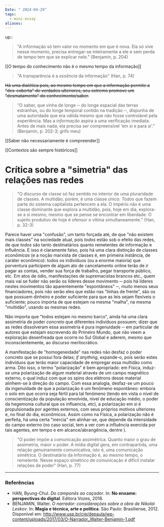 ```yaml
---
Date: " 2024-04-29"
tags:
  - mini-essay
aliases:
---
```



up:: 

> "A informação só tem valor no momento em que é nova. Ela só vive nesse momento, precisa entregar-se inteiramente a ele e sem perda de tempo tem que se explicar nele." (Benjamin, p. 204)


[[O tempo do conhecimento não é o mesmo tempo da informação]]

> "A transparência é a *essência* da informação" (Han, p. 74)

~~Há uma dialética pois, ao mesmo tempo em que a informação permite a "des-coberta" de verdades ulteriores, seu extremo promove um "desmatamento" do conhecimento/saber.~~

> "O saber, que vinha de longe ─ do longe espacial das terras estranhas, ou do longe temporal contido na tradição ─, dispunha de uma autoridade que era válida mesmo que não fosse controlável pela experiência. Mas a *informação* aspira a uma verificação imediata. Antes de mais nada, ela precisa ser compreensível 'em si e para si'." (Benjamin, p. 202-3; grifo meu)

[[Saber não necessariamente é compreender]]

[[Contextos são sempre históricos]]

# Crítica sobre a "simetria" das relações nas redes
> "O discurso de classe só faz sentido no interior de uma pluraridade de classes. A multidão, porém, é uma classe *única*. *Todos* que fazem parte do sistema capitalista pertencem a ela. O Império não é uma classe dominante que explora a multidão, pois, hoje em dia, explora-se a si mesmo, mesmo que se pense se encontrar em liberdade. O sujeito produtivo de hoje é ofensor e vítima simultaneamente." (Han, p. 32-3)

Parece haver uma "confusão", um tanto forçada até, de que "não existem mais classes" na sociedade atual, pois *todos* estão sob o efeito das redes, de que *todos* são tanto destinatários quanto remetentes de informação e influência. E isso é claramente falso, pois há uma clara distinção de classes *econômicas* (e a noção marxista de classes é, em primeira instância, de caráter econômico): todos os indivíduos (ou a enorme maioria) que porventura participem de algum ato de cancelamento online terão de ir pagar as contas, vender sua força de trabalho, pegar transporte público, etc. Em atos de ódio, manifestações de supremacistas brancos etc., quem mais vai se fuder não serão os líderes desse movimento ─ pois há líderes nestes movimentos tão aparentemente "espontâneos" ─, muito menos seus financiadores, pois não serão eles que estão nas "linhas de frente", são os que possuem dinheiro e poder suficiente para que as leis sejam flexíveis o suficiente; pouco importa de que estejam na mesma "malha", na mesma "multidão", usando as mesmas redes.

Não importa que "todos estejam no mesmo barco", ainda há uma clara assimetria de poder *concreto* que diferentes indivíduos possuem; dizer que as redes dissolveram essa assimetria é pura ingenuidade ─ em particular de autores que estejam escrevendo do Primeiro Mundo, que não veem a exploração desenfreada que ocorre no Sul Global e aderem, mesmo que inconscientemente, ao discurso meritocrático. 

A manifestação de "homogeneidade" nas redes não desfaz o poder concreto que se possui fora delas; *if anything*, expande-o, pois serão estes indivíduos que terão maior capacidade de empregar essa multidão como arma. Dito isso, o termo "polarização" é bem apropriado: em Física, induz-se uma polarização de algum material através de um campo magnético externo, o qual induz com que os spins dos elétrons desse material alinhem-se à direção do campo. Com essa analogia, desfaz-se um pouco da ingenuidade de que a polarização é um fenômeno espontâneo: embora o solo em que ocorra seja fértil para tal fenômeno (tendo em vista o nível de conscientização da população envolvida, nível de educação médio, o poder da hegemonia cultural que os influencia, etc), a polarização em si é propulsionada por agentes externos, com seus próprios motivos ulteriores e, no final do dia, econômicos. Assim como na Física, a polarização não é perfeita, há uma certa "inércia" em alinhar-se, que depende da intensidade do campo externo (no caso social, tem a ver com a influência exercida por tais agentes, em tempo e em alcance/abrangência, dentre ).

> "O poder impõe a comunicação assimétrica. Quanto maior o grau de assimetria, maior o poder. A mídia digital gera, em contrapartida, uma relação genuinamente comunicativa, isto é, uma comunicação simétrica. O destinatário da informação é, ao mesmo tempo, o remetente. Nesse espaço simétrico de comunicação é difícil instalar relações de poder" (Han, p. 77)


---
### Referências
- HAN, Byung-Chul. *Do camponês ao caçador*. In: **No enxame: perspectivas do digital**. Editora Vozes, 2018.
- BENJAMIN, Walter. *O narrador: considerações sobre a obra de Nikolai Leskov*. In: **Magia e técnica, arte e política**. São Paulo: Brasiliense, 2012. Disponível em: http://www.usp.br/cje/depaula/wp-content/uploads/2017/03/O-Narrador_Walter-Benjamin-1.pdf